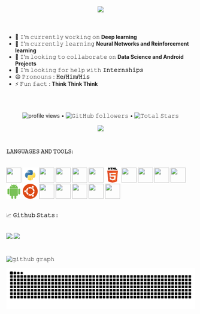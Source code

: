 <h1 align="center">
  <a href="https://git.io/typing-svg">
    <img src="https://readme-typing-svg.herokuapp.com?color=62F7F3&size=25&lines=System.out.println(Python);">
  </a>
</h1>
<br/>


- 🔭 𝙸’𝚖 𝚌𝚞𝚛𝚛𝚎𝚗𝚝𝚕𝚢 𝚠𝚘𝚛𝚔𝚒𝚗𝚐 𝚘𝚗 **Deep learning**
- 🌱 𝙸’𝚖 𝚌𝚞𝚛𝚛𝚎𝚗𝚝𝚕𝚢 𝚕𝚎𝚊𝚛𝚗𝚒𝚗𝚐 **Neural Networks and Reinforcement learning**
- 👯 𝙸’𝚖 𝚕𝚘𝚘𝚔𝚒𝚗𝚐 𝚝𝚘 𝚌𝚘𝚕𝚕𝚊𝚋𝚘𝚛𝚊𝚝𝚎 𝚘𝚗 **Data Science and Android Projects**
- 🤔 𝙸’𝚖 𝚕𝚘𝚘𝚔𝚒𝚗𝚐 𝚏𝚘𝚛 𝚑𝚎𝚕𝚙 𝚠𝚒𝚝𝚑 **𝙸𝚗𝚝𝚎𝚛𝚗𝚜𝚑𝚒𝚙𝚜**
- 😄 𝙿𝚛𝚘𝚗𝚘𝚞𝚗𝚜 : **𝙷𝚎/𝙷𝚒𝚖/𝙷𝚒𝚜**
- ⚡ 𝙵𝚞𝚗 𝚏𝚊𝚌𝚝 : **Think Think Think**

<br/>
<br/>

<p align="center">
 <img alt = "profile views" src="https://komarev.com/ghpvc/?username=py3-coder&style=flat&color=red"> •   
  <img alt="𝙶𝚒𝚝𝙷𝚞𝚋 𝚏𝚘𝚕𝚕𝚘𝚠𝚎𝚛𝚜" src="https://img.shields.io/github/followers/py3-coder?label=Followers&style=social"> •   
  <img src="https://img.shields.io/github/stars/Mystery-2-Dev?label=Stars" alt="𝚃𝚘𝚝𝚊𝚕 𝚂𝚝𝚊𝚛𝚜">
</p>


<p align="center">
  <a>
    <img align="center" src="https://github-readme-streak-stats.herokuapp.com/?user=py3-coder&theme=dark&hide_border=true"/>
  </a>
</p>

<br/>

**𝙻𝙰𝙽𝙶𝚄𝙰𝙶𝙴𝚂 𝙰𝙽𝙳 𝚃𝙾𝙾𝙻𝚂:**  
<br/>
<br/>
<code><img height="40" width="40" src="https://images.vexels.com/media/users/3/166401/isolated/preview/b82aa7ac3f736dd78570dd3fa3fa9e24-java-programming-language-icon-by-vexels.png"></code>
<code><img height="40" width="40" src="https://raw.githubusercontent.com/github/explore/80688e429a7d4ef2fca1e82350fe8e3517d3494d/topics/python/python.png"></code>
<code><img height="40" width="40" src="https://user-images.githubusercontent.com/54509629/147372074-789c99cc-0d27-45f6-9827-7fd0ed60b780.png"></code>
<code><img height="40" width="40" src="https://user-images.githubusercontent.com/54509629/147371910-8a31d8f6-bbfb-4743-bba1-a89f7ea048b2.png"></code>
<code><img height="40" width="40" src="https://user-images.githubusercontent.com/54509629/147371963-89b1861e-1620-4649-a58d-531e8f03a376.png"></code>
<code><img height="40" width="40" src="https://cdn.iconscout.com/icon/free/png-512/c-programming-569564.png"></code>
<code><img height="40" width="40" src="https://raw.githubusercontent.com/github/explore/80688e429a7d4ef2fca1e82350fe8e3517d3494d/topics/html/html.png"></code>
<code><img height="40" width="40" src="https://cdn.iconscout.com/icon/free/png-256/css-131-722685.png"></code>
<code><img height="40" width="40" src="https://user-images.githubusercontent.com/54509629/147372415-aff7664b-7179-4f24-a772-d7485c866412.png"></code>
<code><img height="40" width="40" src="https://user-images.githubusercontent.com/54509629/147372132-6837b14c-c70d-4f0a-8399-066efc6775b9.png"></code>
<code><img height="40" width="40" src="https://user-images.githubusercontent.com/54509629/147372095-6e5fce49-fc60-4efe-8f45-fbb6db6dea37.png"></code>
<code><img height="40" width="40" src="https://raw.githubusercontent.com/github/explore/80688e429a7d4ef2fca1e82350fe8e3517d3494d/topics/android/android.png"></code>
<code><img height="40" width="40" src="https://raw.githubusercontent.com/github/explore/80688e429a7d4ef2fca1e82350fe8e3517d3494d/topics/ubuntu/ubuntu.png"></code>
<code><img height="40" width="40" src="https://user-images.githubusercontent.com/54509629/147378878-2609a353-7f7d-419d-919d-227bcb02f4f1.png"></code>
<code><img height="40" width="40" src="https://user-images.githubusercontent.com/54509629/147378847-f2ddb4aa-419f-4d6f-bc3c-0862fceba280.png"></code>
<code><img height="40" width="40" src="https://user-images.githubusercontent.com/54509629/147379123-86410ac4-e689-441b-8dde-8bf1a034e563.png"></code>
<code><img height="40" width="40" src="https://user-images.githubusercontent.com/54509629/147378995-2436ad4b-6f3b-460c-909b-5f62c7b6baa6.png"></code>
<code><img height="40" width="40" src="https://user-images.githubusercontent.com/54509629/147379189-00cc308a-d1af-47f0-88b3-e1cb6d593f4a.png"></code>


<br/>

<summary>
  <g-emoji class="g-emoji" alias="chart_with_upwards_trend" fallback-src="https://github.githubassets.com/images/icons/emoji/unicode/1f4c8.png">📈</g-emoji>
  <strong>𝙶𝚒𝚝𝚑𝚞𝚋 𝚂𝚝𝚊𝚝𝚜 : </strong>
</summary>
<br>
<p align="left">
  <a href="https://github.com/py3-coder">
    <img align="center" src="https://github-readme-stats.vercel.app/api?username=Saurabh2509&show_icons=true&hide_border=true&title_color=94b4a4&amp&icon_color=FFFFFF&amp&text_color=FFFFFF&amp&bg_color=000000&count_private=true&include_all_commits=true"/>
  <a href="https://github.com/py3-coder">
     <img align="center"  src="https://github-readme-stats.vercel.app/api/top-langs/?username=Saurabh2509&text_color=FFFFFF&bg_color=000000&title_color=94b4a4&langs_count=15&layout=compact&hide_border=true" />
  </a>
</p>
<br>

 ![𝚐𝚒𝚝𝚑𝚞𝚋 𝚐𝚛𝚊𝚙𝚑](https://activity-graph.herokuapp.com/graph?username=py3-coder&theme=react-dark&hide_border=true&area=true) 
  
  ![𝙶𝚒𝚝𝚑𝚞𝚋 𝙲𝚘𝚗𝚝𝚛𝚒𝚋𝚞𝚝𝚒𝚘𝚗 𝙶𝚛𝚊𝚙𝚑](https://github.com/JayantGoel001/JayantGoel001/blob/main/github-contribution-grid-snake.svg)
  
  <br/>
  
  
